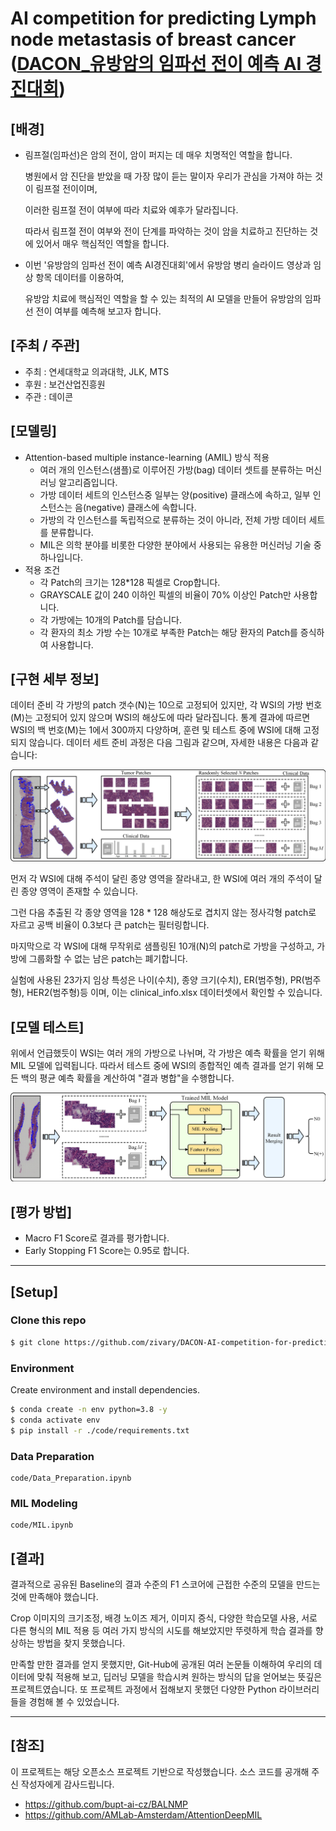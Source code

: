 # AI competition for predicting Lymph node metastasis of breast cancer ([DACON_유방암의 임파선 전이 예측 AI 경진대회](https://dacon.io/competitions/official/236011/overview/description))

## [배경]

- 림프절(임파선)은 암의 전이, 암이 퍼지는 데 매우 치명적인 역할을 합니다.

  병원에서 암 진단을 받았을 때 가장 많이 듣는 말이자 우리가 관심을 가져야 하는 것이 림프절 전이이며, 

  이러한 림프절 전이 여부에 따라 치료와 예후가 달라집니다.

  따라서 림프절 전이 여부와 전이 단계를 파악하는 것이 암을 치료하고 진단하는 것에 있어서 매우 핵심적인 역할을 합니다.

- 이번 '유방암의 임파선 전이 예측 AI경진대회'에서 유방암 병리 슬라이드 영상과 임상 항목 데이터를 이용하여,

  유방암 치료에 핵심적인 역할을 할 수 있는 최적의 AI 모델을 만들어 유방암의 임파선 전이 여부를 예측해 보고자 합니다.

## [주최 / 주관]

- 주최 : 연세대학교 의과대학, JLK, MTS
- 후원 : 보건산업진흥원
- 주관 : 데이콘

## [모델링]

- Attention-based multiple instance-learning (AMIL) 방식 적용
  - 여러 개의 인스턴스(샘플)로 이루어진 가방(bag) 데이터 셋트를 분류하는 머신러닝 알고리즘입니다.
  - 가방 데이터 세트의 인스턴스중 일부는 양(positive) 클래스에 속하고, 일부 인스턴스는 음(negative) 클래스에 속합니다.
  - 가방의 각 인스턴스를 독립적으로 분류하는 것이 아니라, 전체 가방 데이터 세트를 분류합니다.
  - MIL은 의학 분야를 비롯한 다양한 분야에서 사용되는 유용한 머신러닝 기술 중 하나입니다.
- 적용 조건
  - 각 Patch의 크기는 128*128 픽셀로 Crop합니다.
  - GRAYSCALE 값이 240 이하인 픽셀의 비율이 70% 이상인 Patch만 사용합니다.
  - 각 가방에는 10개의 Patch를 담습니다.
  - 각 환자의 최소 가방 수는 10개로 부족한 Patch는 해당 환자의 Patch를 증식하여 사용합니다.

## [구현 세부 정보]
데이터 준비
각 가방의 patch 갯수(N)는 10으로 고정되어 있지만, 각 WSI의 가방 번호(M)는 고정되어 있지 않으며 WSI의 해상도에 따라 달라집니다. 통계 결과에 따르면 WSI의 백 번호(M)는 1에서 300까지 다양하며, 훈련 및 테스트 중에 WSI에 대해 고정되지 않습니다. 데이터 세트 준비 과정은 다음 그림과 같으며, 자세한 내용은 다음과 같습니다:
<div align="center">
    <img src="imgs/a.png" alt="c"/>
</div>

먼저 각 WSI에 대해 주석이 달린 종양 영역을 잘라내고, 한 WSI에 여러 개의 주석이 달린 종양 영역이 존재할 수 있습니다.

그런 다음 추출된 각 종양 영역을 128 * 128 해상도로 겹치지 않는 정사각형 patch로 자르고 공백 비율이 0.3보다 큰 patch는 필터링합니다.

마지막으로 각 WSI에 대해 무작위로 샘플링된 10개(N)의 patch로 가방을 구성하고, 가방에 그룹화할 수 없는 남은 patch는 폐기합니다.

실험에 사용된 23가지 임상 특성은 나이(수치), 종양 크기(수치), ER(범주형), PR(범주형), HER2(범주형)등 이며, 이는 clinical_info.xlsx 데이터셋에서 확인할 수 있습니다.

## [모델 테스트]

위에서 언급했듯이 WSI는 여러 개의 가방으로 나뉘며, 각 가방은 예측 확률을 얻기 위해 MIL 모델에 입력됩니다. 따라서 테스트 중에 WSI의 종합적인 예측 결과를 얻기 위해 모든 백의 평균 예측 확률을 계산하여 "결과 병합"을 수행합니다.
<div align="center">
    <img src="imgs/b.png" alt="c"/>
</div>


## [평가 방법]

- Macro F1 Score로 결과를 평가합니다.
- Early Stopping F1 Score는 0.95로 합니다. 

---

## [Setup]

### Clone this repo

```bash
$ git clone https://github.com/zivary/DACON-AI-competition-for-predicting-Lymph-node-metastasis-of-breast-cancer.git
```

### Environment

Create environment and install dependencies.

```bash
$ conda create -n env python=3.8 -y
$ conda activate env
$ pip install -r ./code/requirements.txt
```

### Data Preparation

```text
code/Data_Preparation.ipynb
```

### MIL Modeling

```text
code/MIL.ipynb
```

## [결과]

결과적으로 공유된 Baseline의 결과 수준의 F1 스코어에 근접한 수준의 모델을 만드는 것에 만족해야 했습니다.

Crop 이미지의 크기조정, 배경 노이즈 제거, 이미지 증식,  다양한 학습모델 사용, 서로 다른 형식의 MIL 적용 등 여러 가지 방식의 시도를 해보았지만 뚜렷하게 학습 결과를 향상하는 방법을 찾지 못했습니다.

만족할 만한 결과를 얻지 못했지만, Git-Hub에 공개된 여러 논문들 이해하여 우리의 데이터에 맞춰 적용해 보고, 딥러닝 모델을 학습시켜 원하는 방식의 답을 얻어보는 뜻깊은 프로젝트였습니다. 또 프로젝트 과정에서 접해보지 못했던 다양한 Python 라이브러리들을 경험해 볼 수 있었습니다. 

---

## [참조]
이 프로젝트는 해당 오픈소스 프로젝트 기반으로 작성했습니다. 소스 코드를 공개해 주신 작성자에게 감사드립니다.
- https://github.com/bupt-ai-cz/BALNMP
- https://github.com/AMLab-Amsterdam/AttentionDeepMIL
